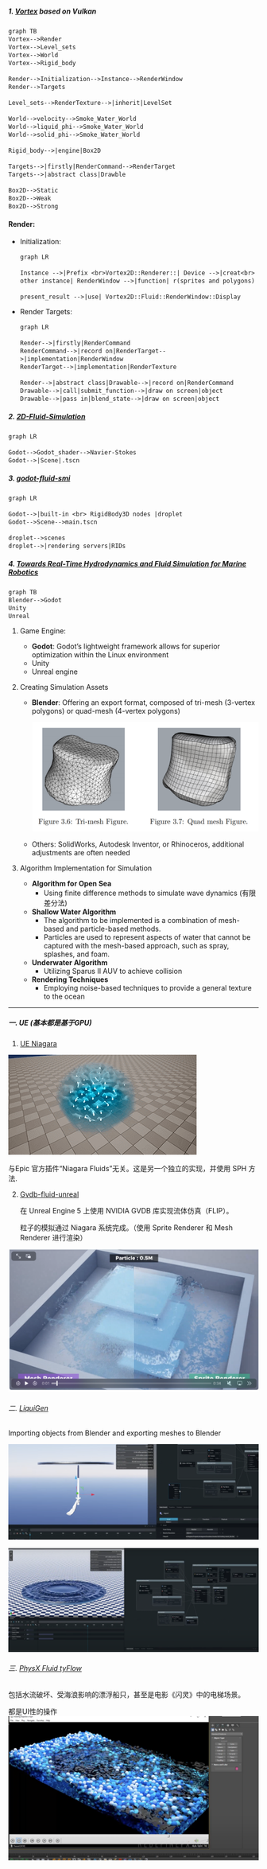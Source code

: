 ##### 1. [Vortex](https://github.com/mmaldacker/Vortex2D) based on Vulkan

```mermaid
graph TB
Vortex-->Render
Vortex-->Level_sets
Vortex-->World
Vortex-->Rigid_body

Render-->Initialization-->Instance-->RenderWindow
Render-->Targets

Level_sets-->RenderTexture-->|inherit|LevelSet

World-->velocity-->Smoke_Water_World
World-->liquid_phi-->Smoke_Water_World
World-->solid_phi-->Smoke_Water_World

Rigid_body-->|engine|Box2D

Targets-->|firstly|RenderCommand-->RenderTarget
Targets-->|abstract class|Drawble

Box2D-->Static
Box2D-->Weak
Box2D-->Strong
```





#### Render:

- Initialization:

  ```mermaid
  graph LR
  
  Instance -->|Prefix <br>Vortex2D::Renderer::| Device -->|creat<br> other instance| RenderWindow -->|function| r(sprites and polygons)
  
  present_result -->|use| Vortex2D::Fluid::RenderWindow::Display
  
  ```

- Render Targets:

  ```mermaid
  graph LR
  
  Render-->|firstly|RenderCommand
  RenderCommand-->|record on|RenderTarget-->|implementation|RenderWindow
  RenderTarget-->|implementation|RenderTexture
  
  Render-->|abstract class|Drawable-->|record on|RenderCommand
  Drawable-->|call|submit_function-->|draw on screen|object
  Drawable-->|pass in|blend_state-->|draw on screen|object
  ```



##### 2. [2D-Fluid-Simulation](https://github.com/Maaack/2D-Fluid-Simulation)

```mermaid
graph LR

Godot-->Godot_shader-->Navier-Stokes
Godot-->|Scene|.tscn
```

##### 3. [godot-fluid-smi](https://github.com/thompsop1sou/godot-fluid-sim)

```mermaid
graph LR

Godot-->|built-in <br> RigidBody3D nodes |droplet
Godot-->Scene-->main.tscn

droplet-->scenes
droplet-->|rendering servers|RIDs
```



##### 4. [Towards Real-Time Hydrodynamics and Fluid Simulation for Marine Robotics](https://github.com/YosefGuevara012/Towards-Real-Time-Hydrodynamics-and-Fluid-Simulation-for-Marine-Robotics)

```mermaid
graph TB
Blender-->Godot
Unity  
Unreal
```

1. Game Engine:

   - **Godot**: Godot’s lightweight framework allows for superior optimization within the Linux environment
   - Unity
   - Unreal engine

2. Creating Simulation Assets

   - **Blender**: Offering an export format, composed of tri-mesh (3-vertex polygons) or quad-mesh (4-vertex polygons)

     ![Blender](./img/blender.png)

   - Others: SolidWorks, Autodesk Inventor, or Rhinoceros,  additional adjustments are often needed

3. Algorithm Implementation for Simulation

   - **Algorithm for Open Sea**
     - Using finite difference methods  to simulate wave dynamics (有限差分法)
   - **Shallow Water Algorithm**
     - The algorithm to be implemented is a combination of mesh-based and particle-based methods. 
     - Particles are used to represent aspects of water that cannot be captured with the mesh-based approach, such as  spray, splashes, and foam.
   - **Underwater Algorithm**
     - Utilizing Sparus II AUV to achieve collision
   - **Rendering Techniques**
     - Employing noise-based techniques to provide a general texture to the ocean







------

##### 一. UE (基本都是基于GPU)

1. [UE Niagara](https://github.com/mushe/NiagaraFluid)

![184529081-7178c81c-4608-4519-ba0b-40f59fb07af4](./img/184529081-7178c81c-4608-4519-ba0b-40f59fb07af4.gif)

与Epic 官方插件“Niagara Fluids”无关。这是另一个独立的实现，并使用 SPH 方法.



2. [Gvdb-fluid-unreal](https://github.com/W298/gvdb-fluid-unreal)

   在 Unreal Engine 5 上使用 NVIDIA GVDB 库实现流体仿真（FLIP）。

   粒子的模拟通过 Niagara 系统完成。（使用 Sprite Renderer 和 Mesh Renderer 进行渲染）

![0](./img/202446.png)


###### 二. [LiquiGen](https://www.youtube.com/watch?v=7pVP7WjTYLE)

Importing objects from Blender and exporting meshes to Blender

![1](./img/202419.png)

![2](./img/202425.png)

###### 三. [PhysX Fluid tyFlow](https://www.youtube.com/watch?v=McDV8KUFzsA)

包括水流破坏、受海浪影响的漂浮船只，甚至是电影《闪灵》中的电梯场景。

都是UI性的操作![202420](./img/202420.png)
